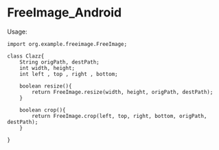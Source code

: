 FreeImage_Android
=================
Usage:

    import org.example.freeimage.FreeImage;

    class Clazz{
        String origPath, destPath;
        int width, height;
        int left , top , right , bottom;
    
        boolean resize(){
            return FreeImage.resize(width, height, origPath, destPath);
        }
    
        boolean crop(){
            return FreeImage.crop(left, top, right, bottom, origPath, destPath);
        }

    }    
    
    
